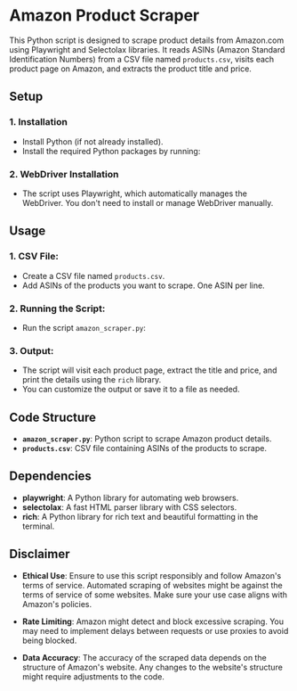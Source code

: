 # Amazon Product Scraper

This Python script is designed to scrape product details from Amazon.com using Playwright and Selectolax libraries. It reads ASINs (Amazon Standard Identification Numbers) from a CSV file named `products.csv`, visits each product page on Amazon, and extracts the product title and price.

## Setup

### 1. Installation

- Install Python (if not already installed).
- Install the required Python packages by running: 



### 2. WebDriver Installation

- The script uses Playwright, which automatically manages the WebDriver. You don't need to install or manage WebDriver manually.

## Usage

### 1. CSV File:

- Create a CSV file named `products.csv`.
- Add ASINs of the products you want to scrape. One ASIN per line.

### 2. Running the Script:

- Run the script `amazon_scraper.py`:


### 3. Output:

- The script will visit each product page, extract the title and price, and print the details using the `rich` library.
- You can customize the output or save it to a file as needed.

## Code Structure

- **`amazon_scraper.py`**: Python script to scrape Amazon product details.
- **`products.csv`**: CSV file containing ASINs of the products to scrape.

## Dependencies

- **playwright**: A Python library for automating web browsers.
- **selectolax**: A fast HTML parser library with CSS selectors.
- **rich**: A Python library for rich text and beautiful formatting in the terminal.

## Disclaimer

- **Ethical Use**: Ensure to use this script responsibly and follow Amazon's terms of service. Automated scraping of websites might be against the terms of service of some websites. Make sure your use case aligns with Amazon's policies.

- **Rate Limiting**: Amazon might detect and block excessive scraping. You may need to implement delays between requests or use proxies to avoid being blocked.

- **Data Accuracy**: The accuracy of the scraped data depends on the structure of Amazon's website. Any changes to the website's structure might require adjustments to the code.

